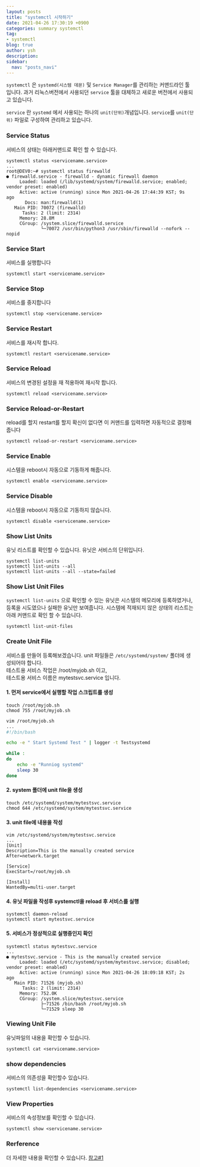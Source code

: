 ```yaml
---
layout: posts
title: "systemctl 시작하기"
date: 2021-04-26 17:30:19 +0900
categories: summary systemctl
tag:
- systemctl
blog: true
author: ysh
description: 
sidebar:
  nav: "posts_navi"
---
```


`systemctl` 은 `systemd(시스템 데몬)` 및 `Service Manager`를 관리하는 커맨드라인 툴입니다. 과거 리눅스버전에서 사용되던 `service` 툴을 대체하고 새로운 버전에서 사용되고 있습니다. 

`service` 란 `systemd` 에서 사용되는 하나의 `unit(단위)`개념입니다. `service`를 `unit(단위)` 파일로 구성하여 관리하고 있습니다.


### Service Status
서비스의 상태는 아래커맨드로 확인 할 수 있습니다. 
```
systemctl status <servicename.service>
...
root@DEV0:~# systemctl status firewalld
● firewalld.service - firewalld - dynamic firewall daemon
     Loaded: loaded (/lib/systemd/system/firewalld.service; enabled; vendor preset: enabled)
     Active: active (running) since Mon 2021-04-26 17:44:39 KST; 9s ago
       Docs: man:firewalld(1)
   Main PID: 70072 (firewalld)
      Tasks: 2 (limit: 2314)
     Memory: 28.8M
     CGroup: /system.slice/firewalld.service
             └─70072 /usr/bin/python3 /usr/sbin/firewalld --nofork --nopid

```



### Service Start
서비스를 실행합니다
```
systemctl start <servicename.service>
```

### Service Stop
서비스를 중지합니다
```
systemctl stop <servicename.service>
```

### Service Restart
서비스를 재시작 합니다.
```
systemctl restart <servicename.service>
```

### Service Reload
서비스의 변경된 설정을 재 적용하여 재시작 합니다.
```
systemctl reload <servicename.service>
```

### Service Reload-or-Restart
reload를 할지 restart를 할지 확신이 없다면 이 커맨드를 입력하면 자동적으로 결정해줍니다
```
systemctl reload-or-restart <servicename.service>
```


### Service Enable
시스템을 reboot시 자동으로 기동하게 해줍니다.
```
systemctl enable <servicename.service>
```

### Service Disable
시스템을 reboot시 자동으로 기동하지 않습니다.
```
systemctl disable <servicename.service>
```

### Show List Units 
유닛 리스트를 확인할 수 있습니다. 유닛은 서비스의 단위입니다.
```
systemctl list-units
systemctl list-units --all
systemctl list-units --all --state=failed
```

### Show List Unit Files
`systemctl list-units` 으로 확인할 수 있는 유닛은 시스템의 메모리에 등록하였거나, 등록을 시도였으나 실패한 유닛만 보여줍니다. 시스템에 적재되지 않은 상태의 리스트는 아래 커맨드로 확인 할 수 있습니다.
```
systemctl list-unit-files
```

### Create Unit File
서비스를 만들어 등록해보겠습니다. unit 파일들은 `/etc/systemd/system/` 폴더에 생성되어야 합니다.   
테스트용 서비스 작업은 /root/myjob.sh 이고,    
테스트용 서비스 이름은 mytestsvc.service 입니다.

#### 1. 먼저 service에서 실행할 작업 스크립트를 생성
```
touch /root/myjob.sh
chmod 755 /root/myjob.sh
```

``` sh
vim /root/myjob.sh
...
#!/bin/bash

echo -e " Start Systemd Test " | logger -t Testsystemd

while :
do
	echo -e "Runniog systemd"
	sleep 30
done
```
#### 2. system 폴더에 unit file을 생성
```
touch /etc/systemd/system/mytestsvc.service
chmod 644 /etc/systemd/system/mytestsvc.service
```
#### 3. unit file에 내용을 작성
```
vim /etc/systemd/system/mytestsvc.service
...
[Unit]
Description=This is the manually created service
After=network.target

[Service]
ExecStart=/root/myjob.sh

[Install]
WantedBy=multi-user.target
```
#### 4. 유닛 파일을 작성후 systemctl을 reload 후 서비스를 실행
```
systemctl daemon-reload
systemctl start mytestsvc.service
```

#### 5. 서비스가 정상적으로 실행중인지 확인
```
systemctl status mytestsvc.service
...
● mytestsvc.service - This is the manually created service
     Loaded: loaded (/etc/systemd/system/mytestsvc.service; disabled; vendor preset: enabled)
     Active: active (running) since Mon 2021-04-26 18:09:18 KST; 2s ago
   Main PID: 71526 (myjob.sh)
      Tasks: 2 (limit: 2314)
     Memory: 752.0K
     CGroup: /system.slice/mytestsvc.service
             ├─71526 /bin/bash /root/myjob.sh
             └─71529 sleep 30

```


### Viewing Unit File 
유닛파일의 내용을 확인할 수 있습니다.
```
systemctl cat <servicename.service>
```


### show dependencies
서비스의 의존성을 확인할수 있습니다.
```
systemctl list-dependencies <servicename.service>
```

### View Properties
서비스의 속성정보를 확인할 수 있습니다.
```
systemctl show <servicename.service>
```

### Rerference
더 자세한 내용을 확인할 수 있습니다.
[참고#1](https://www.liquidweb.com/kb/what-is-systemctl-an-in-depth-overview/)